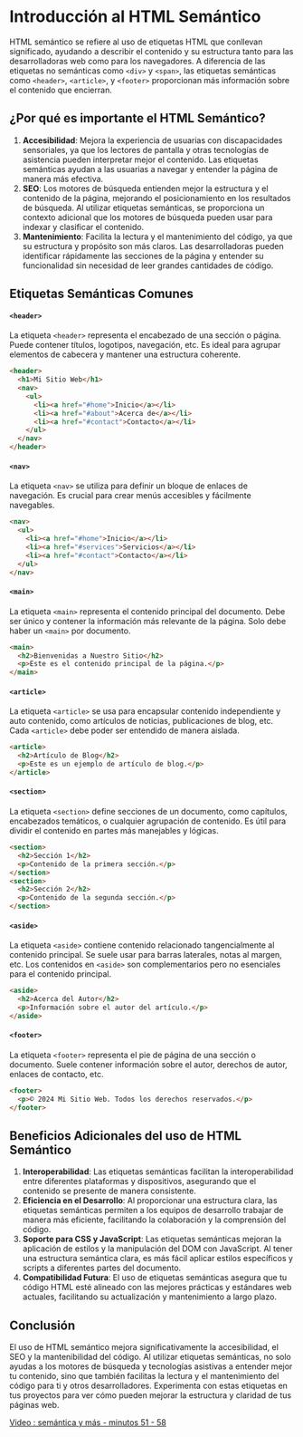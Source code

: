 # Introducción al HTML Semántico

HTML semántico se refiere al uso de etiquetas HTML que conllevan significado, ayudando a describir el contenido y su estructura tanto para las desarrolladoras web como para los navegadores. A diferencia de las etiquetas no semánticas como `<div>` y `<span>`, las etiquetas semánticas como `<header>`, `<article>`, y `<footer>` proporcionan más información sobre el contenido que encierran.

## ¿Por qué es importante el HTML Semántico?

1. **Accesibilidad**: Mejora la experiencia de usuarias con discapacidades sensoriales, ya que los lectores de pantalla y otras tecnologías de asistencia pueden interpretar mejor el contenido. Las etiquetas semánticas ayudan a las usuarias a navegar y entender la página de manera más efectiva.
2. **SEO**: Los motores de búsqueda entienden mejor la estructura y el contenido de la página, mejorando el posicionamiento en los resultados de búsqueda. Al utilizar etiquetas semánticas, se proporciona un contexto adicional que los motores de búsqueda pueden usar para indexar y clasificar el contenido.
3. **Mantenimiento**: Facilita la lectura y el mantenimiento del código, ya que su estructura y propósito son más claros. Las desarrolladoras pueden identificar rápidamente las secciones de la página y entender su funcionalidad sin necesidad de leer grandes cantidades de código.

## Etiquetas Semánticas Comunes

#### `<header>`

La etiqueta `<header>` representa el encabezado de una sección o página. Puede contener títulos, logotipos, navegación, etc. Es ideal para agrupar elementos de cabecera y mantener una estructura coherente.

```html
<header>
  <h1>Mi Sitio Web</h1>
  <nav>
    <ul>
      <li><a href="#home">Inicio</a></li>
      <li><a href="#about">Acerca de</a></li>
      <li><a href="#contact">Contacto</a></li>
    </ul>
  </nav>
</header>
```

#### `<nav>`

La etiqueta `<nav>` se utiliza para definir un bloque de enlaces de navegación. Es crucial para crear menús accesibles y fácilmente navegables.

```html
<nav>
  <ul>
    <li><a href="#home">Inicio</a></li>
    <li><a href="#services">Servicios</a></li>
    <li><a href="#contact">Contacto</a></li>
  </ul>
</nav>
```

#### `<main>`

La etiqueta `<main>` representa el contenido principal del documento. Debe ser único y contener la información más relevante de la página. Solo debe haber un `<main>` por documento.

```html
<main>
  <h2>Bienvenidas a Nuestro Sitio</h2>
  <p>Este es el contenido principal de la página.</p>
</main>
```

#### `<article>`

La etiqueta `<article>` se usa para encapsular contenido independiente y auto contenido, como artículos de noticias, publicaciones de blog, etc. Cada `<article>` debe poder ser entendido de manera aislada.

```html
<article>
  <h2>Artículo de Blog</h2>
  <p>Este es un ejemplo de artículo de blog.</p>
</article>
```

#### `<section>`

La etiqueta `<section>` define secciones de un documento, como capítulos, encabezados temáticos, o cualquier agrupación de contenido. Es útil para dividir el contenido en partes más manejables y lógicas.

```html
<section>
  <h2>Sección 1</h2>
  <p>Contenido de la primera sección.</p>
</section>
<section>
  <h2>Sección 2</h2>
  <p>Contenido de la segunda sección.</p>
</section>
```

#### `<aside>`

La etiqueta `<aside>` contiene contenido relacionado tangencialmente al contenido principal. Se suele usar para barras laterales, notas al margen, etc. Los contenidos en `<aside>` son complementarios pero no esenciales para el contenido principal.

```html
<aside>
  <h2>Acerca del Autor</h2>
  <p>Información sobre el autor del artículo.</p>
</aside>
```

#### `<footer>`

La etiqueta `<footer>` representa el pie de página de una sección o documento. Suele contener información sobre el autor, derechos de autor, enlaces de contacto, etc.

```html
<footer>
  <p>© 2024 Mi Sitio Web. Todos los derechos reservados.</p>
</footer>
```

## Beneficios Adicionales del uso de HTML Semántico

1. **Interoperabilidad**: Las etiquetas semánticas facilitan la interoperabilidad entre diferentes plataformas y dispositivos, asegurando que el contenido se presente de manera consistente.
2. **Eficiencia en el Desarrollo**: Al proporcionar una estructura clara, las etiquetas semánticas permiten a los equipos de desarrollo trabajar de manera más eficiente, facilitando la colaboración y la comprensión del código.
3. **Soporte para CSS y JavaScript**: Las etiquetas semánticas mejoran la aplicación de estilos y la manipulación del DOM con JavaScript. Al tener una estructura semántica clara, es más fácil aplicar estilos específicos y scripts a diferentes partes del documento.
4. **Compatibilidad Futura**: El uso de etiquetas semánticas asegura que tu código HTML esté alineado con las mejores prácticas y estándares web actuales, facilitando su actualización y mantenimiento a largo plazo.

## Conclusión

El uso de HTML semántico mejora significativamente la accesibilidad, el SEO y la mantenibilidad del código. Al utilizar etiquetas semánticas, no solo ayudas a los motores de búsqueda y tecnologías asistivas a entender mejor tu contenido, sino que también facilitas la lectura y el mantenimiento del código para ti y otros desarrolladores. Experimenta con estas etiquetas en tus proyectos para ver cómo pueden mejorar la estructura y claridad de tus páginas web.

[Video : semántica y más - minutos 51 - 58](https://www.youtube.com/watch?v=3nYLTiY5skU&t=3230s&pp=ygUSIiBIVE1MIHNlbcOhbnRpY28i)
